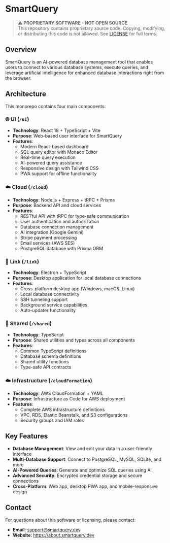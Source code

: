 # SmartQuery

> **⚠️ PROPRIETARY SOFTWARE - NOT OPEN SOURCE**  
> This repository contains proprietary source code. Copying, modifying, or distributing this code is not allowed. See [LICENSE](LICENSE) for full terms.

## Overview

SmartQuery is an AI-powered database management tool that enables users to connect to various database systems, execute queries, and leverage artificial intelligence for enhanced database interactions right from the browser.

## Architecture

This monorepo contains four main components:

### 🌐 **UI** (`/ui`)

- **Technology**: React 18 + TypeScript + Vite
- **Purpose**: Web-based user interface for SmartQuery
- **Features**:
  - Modern React-based dashboard
  - SQL query editor with Monaco Editor
  - Real-time query execution
  - AI-powered query assistance
  - Responsive design with Tailwind CSS
  - PWA support for offline functionality

### ☁️ **Cloud** (`/cloud`)

- **Technology**: Node.js + Express + tRPC + Prisma
- **Purpose**: Backend API and cloud services
- **Features**:
  - RESTful API with tRPC for type-safe communication
  - User authentication and authorization
  - Database connection management
  - AI integration (Google Gemini)
  - Stripe payment processing
  - Email services (AWS SES)
  - PostgreSQL database with Prisma ORM

### 🔗 **Link** (`/link`)

- **Technology**: Electron + TypeScript
- **Purpose**: Desktop application for local database connections
- **Features**:
  - Cross-platform desktop app (Windows, macOS, Linux)
  - Local database connectivity
  - SSH tunneling support
  - Background service capabilities
  - Auto-updater functionality

### 🤝 **Shared** (`/shared`)

- **Technology**: TypeScript
- **Purpose**: Shared utilities and types across all components
- **Features**:
  - Common TypeScript definitions
  - Database schema definitions
  - Shared utility functions
  - Type-safe API contracts

### ☁️ **Infrastructure** (`/cloudFormation`)

- **Technology**: AWS CloudFormation + YAML
- **Purpose**: Infrastructure as Code for AWS deployment
- **Features**:
  - Complete AWS infrastructure definitions
  - VPC, RDS, Elastic Beanstalk, and S3 configurations
  - Security groups and IAM roles

## Key Features

- **Database Management**: View and edit your data in a user-friendly interface
- **Multi-Database Support**: Connect to PostgreSQL, MySQL, SQLite, and more
- **AI-Powered Queries**: Generate and optimize SQL queries using AI
- **Advanced Security**: Encrypted credential storage and secure connections
- **Cross-Platform**: Web app, desktop PWA app, and mobile-responsive design

## Contact

For questions about this software or licensing, please contact:

- **Email**: support@smartquery.dev
- **Website**: https://about.smartquery.dev
